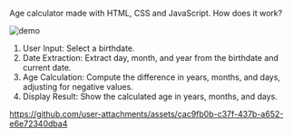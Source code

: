 Age calculator made with HTML, CSS and JavaScript. How does it work?

![demo](https://github.com/user-attachments/assets/b12c226f-f6b8-4fba-9642-d5e1f7206427)

1. User Input: Select a birthdate.
2. Date Extraction: Extract day, month, and year from the birthdate and current date.
3. Age Calculation: Compute the difference in years, months, and days, adjusting for negative values.
4. Display Result: Show the calculated age in years, months, and days.

https://github.com/user-attachments/assets/cac9fb0b-c37f-437b-a652-e6e72340dba4


